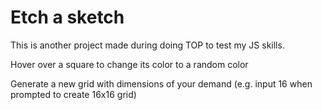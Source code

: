 # Etch a sketch

This is another project made during doing TOP to test my JS skills.

Hover over a square to change its color to a random color

Generate a new grid with dimensions of your demand (e.g. input 16 when prompted to create 16x16 grid)
